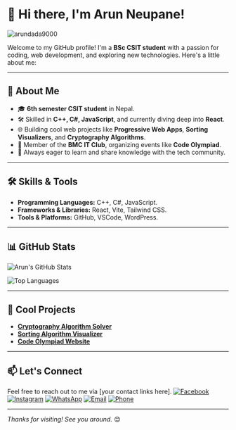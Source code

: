# 👋 Hi there, I'm Arun Neupane!

<p align="left"> <img src="https://komarev.com/ghpvc/?username=arundada9000&label=Profile%20views&color=0e75b6&style=flat" alt="arundada9000" /> </p>

Welcome to my GitHub profile! I'm a **BSc CSIT student** with a passion for coding, web development, and exploring new technologies. Here's a little about me:

---

## 🚀 About Me

- 🎓 **6th semester CSIT student** in Nepal.
- 🛠️ Skilled in **C++, C#, JavaScript**, and currently diving deep into **React**.
- 🌐 Building cool web projects like **Progressive Web Apps**, **Sorting Visualizers**, and **Cryptography Algorithms**.
- 🎉 Member of the **BMC IT Club**, organizing events like **Code Olympiad**.
- 🌟 Always eager to learn and share knowledge with the tech community.

---

## 🛠️ Skills & Tools

- **Programming Languages:** C++, C#, JavaScript.
- **Frameworks & Libraries:** React, Vite, Tailwind CSS.
- **Tools & Platforms:** GitHub, VSCode, WordPress.

---

## 📊 GitHub Stats

![Arun's GitHub Stats](https://github-readme-stats.vercel.app/api?username=arundada9000&show_icons=true&theme=dark)

![Top Languages](https://github-readme-stats.vercel.app/api/top-langs/?username=arundada9000&layout=compact&theme=dark)

---

## 🌟 Cool Projects

- [**Cryptography Algorithm Solver**](#)
- [**Sorting Algorithm Visualizer**](#)
- [**Code Olympiad Website**](#)

---

## 📫 Let's Connect

Feel free to reach out to me via [your contact links here].
[![Facebook](https://img.shields.io/badge/Facebook-%231877F2.svg?&logo=facebook&logoColor=white)](https://facebook.com/arunneupane9000)
[![Instagram](https://img.shields.io/badge/Instagram-%23E4405F.svg?&logo=instagram&logoColor=white)](https://instagram.com/arundada9000)
[![WhatsApp](https://img.shields.io/badge/WhatsApp-%25F4C746.svg?&logo=whatsapp&logoColor=white)](https://wa.me/+9779811420975)
[![Email](https://img.shields.io/badge/Email-%23D14836.svg?&logo=gmail&logoColor=white)](mailto:arunneupane0000@gmail.com)
[![Phone](https://img.shields.io/badge/Phone-%234CAF50.svg?&logo=phone&logoColor=white)](tel:++9779811420975)

---

_Thanks for visiting! See you around._ 😊
